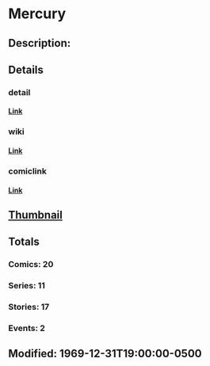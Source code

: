 # Mercury
## Description: 
## Details
### detail
#### [Link](http://marvel.com/characters/1434/mercury?utm_campaign=apiRef&utm_source=225578a89fc76f3d20fbffda5d17a88d)
### wiki
#### [Link](http://marvel.com/universe/Mercury_%28Cessily_Kincaid%29?utm_campaign=apiRef&utm_source=225578a89fc76f3d20fbffda5d17a88d)
### comiclink
#### [Link](http://marvel.com/comics/characters/1010681/mercury?utm_campaign=apiRef&utm_source=225578a89fc76f3d20fbffda5d17a88d)
## [Thumbnail](http://i.annihil.us/u/prod/marvel/i/mg/b/40/image_not_available.jpg)
## Totals
### Comics: 20
### Series: 11
### Stories: 17
### Events: 2
## Modified: 1969-12-31T19:00:00-0500